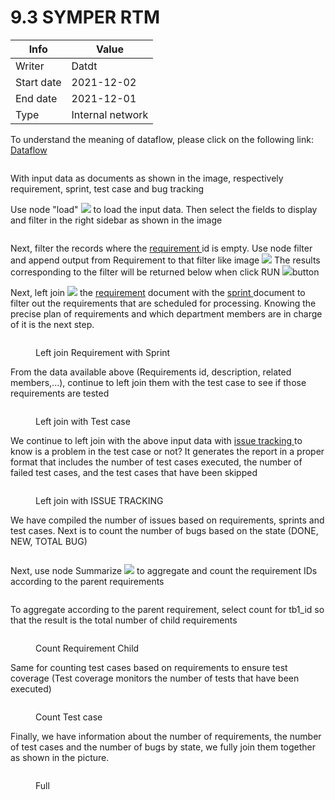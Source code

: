 # 9.3 SYMPER RTM

| Info       | Value            |
| ---------- | ---------------- |
| Writer     | Datdt            |
| Start date | 2021-12-02       |
| End date   | 2021-12-01       |
| Type       | Internal network |

To understand the meaning of dataflow, please click on the following link: [Dataflow](https://app.gitbook.com/s/-McNyP8y\_A8MZOZl5QPQ/business-intelligence/untitled-2)

<figure><img src="../../.gitbook/assets/image (56) (1).png" alt=""><figcaption></figcaption></figure>

With input data as documents as shown in the image, respectively requirement, sprint, test case and bug tracking

Use node "load" ![](<../../.gitbook/assets/image (60) (1).png>) to load the input data. Then select the fields to display and filter in the right sidebar as shown in the image

<figure><img src="../../.gitbook/assets/image (43).png" alt=""><figcaption></figcaption></figure>

Next, filter the records where the [requirement ](8.2.-symper-requirement.md)id is empty. Use node filter and append output from Requirement to that filter like image ![](<../../.gitbook/assets/image (61).png>) The results corresponding to the filter will be returned below when click RUN ![](<../../.gitbook/assets/image (23).png>)button

Next, left join ![](<../../.gitbook/assets/image (46).png>) the [requirement](8.2.-symper-requirement.md) document with the [sprint ](8.7.-sprint.md)document to filter out the requirements that are scheduled for processing. Knowing the precise plan of requirements and which department members are in charge of it is the next step.

<figure><img src="../../.gitbook/assets/image (5) (2).png" alt=""><figcaption><p>Left join Requirement with Sprint</p></figcaption></figure>

From the data available above (Requirements id, description, related members,...), continue to left join them with the test case to see if those requirements are tested

<figure><img src="../../.gitbook/assets/image (17) (1).png" alt=""><figcaption><p>Left join with Test case</p></figcaption></figure>

We continue to left join with the above input data with [issue tracking ](8.6-issue-tracking.md)to know is a problem in the test case or not? It generates the report in a proper format that includes the number of test cases executed, the number of failed test cases, and the test cases that have been skipped

<figure><img src="../../.gitbook/assets/image (71).png" alt=""><figcaption><p>Left join with ISSUE TRACKING</p></figcaption></figure>

We have compiled the number of issues based on requirements, sprints and test cases. Next is to count the number of bugs based on the state (DONE, NEW, TOTAL BUG)

<figure><img src="../../.gitbook/assets/image (59).png" alt=""><figcaption></figcaption></figure>

Next, use node Summarize ![](<../../.gitbook/assets/image (30) (2).png>) to aggregate and count the requirement IDs according to the parent requirements

<figure><img src="../../.gitbook/assets/image (13) (3).png" alt=""><figcaption></figcaption></figure>

To aggregate according to the parent requirement, select count for tb1\_id so that the result is the total number of child requirements

<figure><img src="../../.gitbook/assets/image (8) (3).png" alt=""><figcaption><p>Count Requirement Child</p></figcaption></figure>

Same for counting test cases based on requirements to ensure test coverage (Test coverage monitors the number of tests that have been executed)

<figure><img src="../../.gitbook/assets/image (64).png" alt=""><figcaption><p>Count Test case</p></figcaption></figure>

Finally, we have information about the number of requirements, the number of test cases and the number of bugs by state, we fully join them together as shown in the picture.

<figure><img src="../../.gitbook/assets/image (78).png" alt=""><figcaption><p>Full</p></figcaption></figure>
